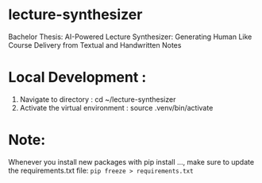 # lecture-synthesizer
Bachelor Thesis: AI-Powered Lecture Synthesizer: Generating Human Like Course Delivery from Textual and Handwritten Notes

# Local Development : 
1. Navigate to directory : cd ~/lecture-synthesizer
2. Activate the virtual environment : source .venv/bin/activate

# Note: 
Whenever you install new packages with pip install ..., make sure to update the requirements.txt file:
`pip freeze > requirements.txt`
